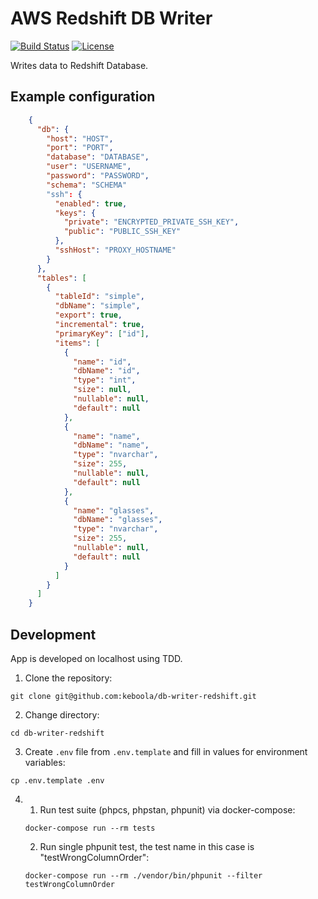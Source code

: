 # AWS Redshift DB Writer
[![Build Status](https://github.com/keboola/db-writer-redshift/actions/workflows/push.yml/badge.svg?branch=master)](https://github.com/keboola/db-writer-redshift/actions/workflows/push.yml)
[![License](https://img.shields.io/badge/license-MIT-blue.svg)](https://github.com/keboola/db-writer-redshift/blob/master/LICENSE.md)

Writes data to Redshift Database.

## Example configuration

```json
    {
      "db": {        
        "host": "HOST",
        "port": "PORT",
        "database": "DATABASE",
        "user": "USERNAME",
        "password": "PASSWORD",
        "schema": "SCHEMA"
        "ssh": {
          "enabled": true,
          "keys": {
            "private": "ENCRYPTED_PRIVATE_SSH_KEY",
            "public": "PUBLIC_SSH_KEY"
          },
          "sshHost": "PROXY_HOSTNAME"
        }
      },
      "tables": [
        {
          "tableId": "simple",
          "dbName": "simple",
          "export": true, 
          "incremental": true,
          "primaryKey": ["id"],
          "items": [
            {
              "name": "id",
              "dbName": "id",
              "type": "int",
              "size": null,
              "nullable": null,
              "default": null
            },
            {
              "name": "name",
              "dbName": "name",
              "type": "nvarchar",
              "size": 255,
              "nullable": null,
              "default": null
            },
            {
              "name": "glasses",
              "dbName": "glasses",
              "type": "nvarchar",
              "size": 255,
              "nullable": null,
              "default": null
            }
          ]                                
        }
      ]
    }
```

## Development

App is developed on localhost using TDD.

1. Clone the repository: 
```
git clone git@github.com:keboola/db-writer-redshift.git
```
2. Change directory: 
```
cd db-writer-redshift
```
3. Create `.env` file from `.env.template` and fill in values for environment variables: 
```
cp .env.template .env
```
4. 
   1. Run test suite (phpcs, phpstan, phpunit) via docker-compose: 
    ```
    docker-compose run --rm tests
    ```
   2. Run single phpunit test, the test name in this case is "testWrongColumnOrder":
    ```
    docker-compose run --rm ./vendor/bin/phpunit --filter testWrongColumnOrder  
    ```
